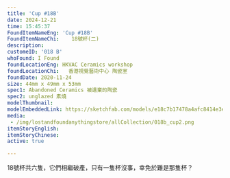 ```yaml
---
title: 'Cup #18B'
date: 2024-12-21
time: 15:45:37
FoundItemNameEng: 'Cup #18B'
FoundItemNameChi:    18號杯(二)
description: 
customeID: '018 B'
whoFound: I Found
foundLocationEng: HKVAC Ceramics workshop
foundLocationChi:   香港視覺藝術中心 陶瓷室
foundDate: 2020-11-24
size: 44mm x 49mm x 53mm
spec1: Abandoned Ceramics 被遺棄的陶瓷
spec2: unglazed 素燒
modelThumbnail:
modelEmbeddedLink: https://sketchfab.com/models/e18c7b17478a4afc8414e3edbdaf7638/embed
media: 
 - /img/lostandfoundanythingstore/allCollection/018b_cup2.png
itemStoryEnglish: 
itemStoryChinese: 
active: true

---
```

18號杯共六隻，它們相繼破產，只有一隻杯沒事，幸免於難是那隻杯？